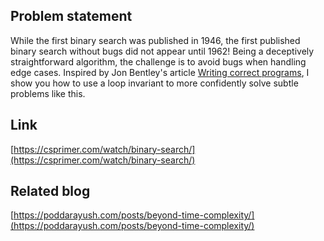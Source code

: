 ## Problem statement
While the first binary search was published in 1946, the first published binary search without bugs did not appear until 1962! Being a deceptively straightforward algorithm, the challenge is to avoid bugs when handling edge cases. Inspired by Jon Bentley's article [Writing correct programs](https://dl.acm.org/doi/pdf/10.1145/358476.358484), I show you how to use a loop invariant to more confidently solve subtle problems like this.

## Link
[https://csprimer.com/watch/binary-search/](https://csprimer.com/watch/binary-search/)

## Related blog
[https://poddarayush.com/posts/beyond-time-complexity/](https://poddarayush.com/posts/beyond-time-complexity/)
